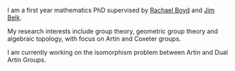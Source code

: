 
I am a first year mathematics PhD supervised by [Rachael Boyd](https://www.maths.gla.ac.uk/~rboyd/) and [Jim Belk](https://jimbelk.github.io/web/).

My research interests include group theory, geometric group theory and algebraic topology, with focus on Artin and Coxeter groups.

I am currently working on the isomorphism problem between Artin and Dual Artin Groups.
